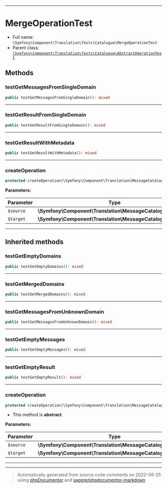 ***

# MergeOperationTest





* Full name: `\Symfony\Component\Translation\Tests\Catalogue\MergeOperationTest`
* Parent class: [`\Symfony\Component\Translation\Tests\Catalogue\AbstractOperationTest`](./AbstractOperationTest.md)




## Methods


### testGetMessagesFromSingleDomain



```php
public testGetMessagesFromSingleDomain(): mixed
```











***

### testGetResultFromSingleDomain



```php
public testGetResultFromSingleDomain(): mixed
```











***

### testGetResultWithMetadata



```php
public testGetResultWithMetadata(): mixed
```











***

### createOperation



```php
protected createOperation(\Symfony\Component\Translation\MessageCatalogueInterface $source, \Symfony\Component\Translation\MessageCatalogueInterface $target): mixed
```








**Parameters:**

| Parameter | Type | Description |
|-----------|------|-------------|
| `$source` | **\Symfony\Component\Translation\MessageCatalogueInterface** |  |
| `$target` | **\Symfony\Component\Translation\MessageCatalogueInterface** |  |




***


## Inherited methods


### testGetEmptyDomains



```php
public testGetEmptyDomains(): mixed
```











***

### testGetMergedDomains



```php
public testGetMergedDomains(): mixed
```











***

### testGetMessagesFromUnknownDomain



```php
public testGetMessagesFromUnknownDomain(): mixed
```











***

### testGetEmptyMessages



```php
public testGetEmptyMessages(): mixed
```











***

### testGetEmptyResult



```php
public testGetEmptyResult(): mixed
```











***

### createOperation



```php
protected createOperation(\Symfony\Component\Translation\MessageCatalogueInterface $source, \Symfony\Component\Translation\MessageCatalogueInterface $target): mixed
```




* This method is **abstract**.



**Parameters:**

| Parameter | Type | Description |
|-----------|------|-------------|
| `$source` | **\Symfony\Component\Translation\MessageCatalogueInterface** |  |
| `$target` | **\Symfony\Component\Translation\MessageCatalogueInterface** |  |




***


***
> Automatically generated from source code comments on 2022-06-25 using [phpDocumentor](http://www.phpdoc.org/) and [saggre/phpdocumentor-markdown](https://github.com/Saggre/phpDocumentor-markdown)
